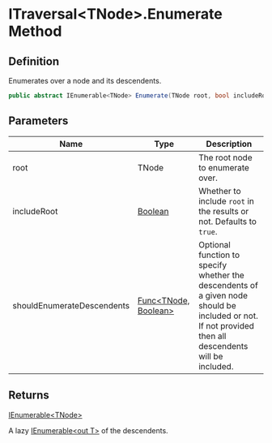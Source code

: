 # ITraversal&lt;TNode&gt;.Enumerate Method
## Definition

Enumerates over a node and its descendents.

```c#
public abstract IEnumerable<TNode> Enumerate(TNode root, bool includeRoot = true, Func<TNode, Boolean> shouldEnumerateDescendents = null);
```

## Parameters

| Name | Type | Description |
| ---- | ---- | ----------- |
| root | TNode | The root node to enumerate over. |
| includeRoot | [Boolean](https://learn.microsoft.com/en-gb/dotnet/api/System.Boolean) | Whether to include `root` in the results or not. Defaults to `true`. |
| shouldEnumerateDescendents | [Func&lt;TNode, Boolean&gt;](https://learn.microsoft.com/en-gb/dotnet/api/System.Func-2) | Optional function to specify whether the descendents of a given node should be included or not. If not provided then all descendents will be included. |

## Returns

[IEnumerable&lt;TNode&gt;](https://learn.microsoft.com/en-gb/dotnet/api/System.Collections.Generic.IEnumerable-1)

A lazy [IEnumerable&lt;out T&gt;](https://learn.microsoft.com/en-gb/dotnet/api/System.Collections.Generic.IEnumerable-1) of the descendents.
